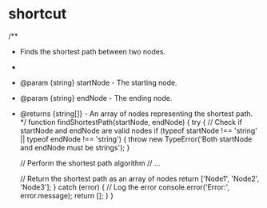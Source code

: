 # shortcut
  
/**
 * Finds the shortest path between two nodes.
 * 
 * @param {string} startNode - The starting node.
 * @param {string} endNode - The ending node.
 * @returns {string[]} - An array of nodes representing the shortest path.
 */
function findShortestPath(startNode, endNode) {
  try {
    // Check if startNode and endNode are valid nodes
    if (typeof startNode !== 'string' || typeof endNode !== 'string') {
      throw new TypeError('Both startNode and endNode must be strings');
    }
    
    // Perform the shortest path algorithm
    // ...
    
    // Return the shortest path as an array of nodes
    return ['Node1', 'Node2', 'Node3'];
  } catch (error) {
    // Log the error
    console.error('Error:', error.message);
    return [];
  }
}
